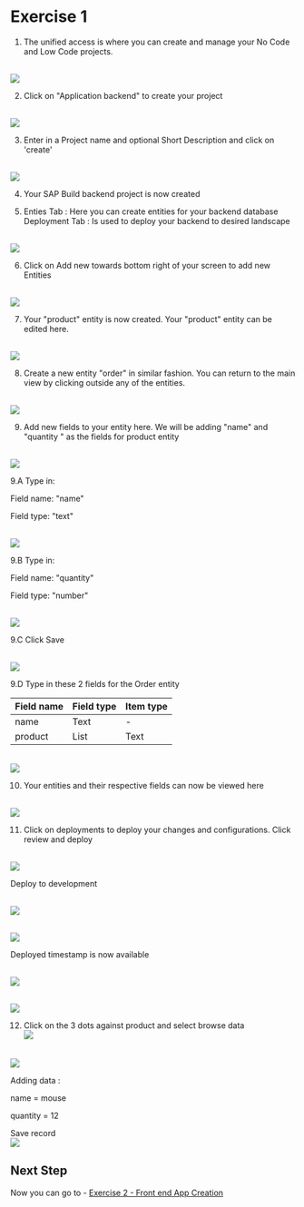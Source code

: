 # Exercise 1 

1. The unified access is where you can create and manage your No Code and Low Code projects.

<br>![](/exercises/Exercise_1/images/image-1-1.png)



2. Click on "Application backend" to create your project

<br>![](/exercises/Exercise_1/images/image-1-2.png)



3. Enter in a Project name and optional Short Description and click on 'create'

<br>![](/exercises/Exercise_1/images/create-cloud-functions-project.png)



4. Your SAP Build backend project is now created


5. Enties Tab : Here you can create entities for your backend database
Deployment Tab : Is used to deploy your backend to desired landscape

<br>![](/exercises/Exercise_1/images/empty-canvas.png)


6. Click on Add new towards bottom right of your screen to add new Entities

<br>![](/exercises/Exercise_1/images/create-entity.png)

7. Your "product" entity is now created. Your "product" entity can be edited here. 

<br>![](/exercises/Exercise_1/images/product.png)

8. Create a new entity "order" in similar fashion. You can return to the main view by clicking outside any of the entities.

<br>![](/exercises/Exercise_1/images/product-and-order.png)

9. Add new fields to your entity here. We will be adding "name" and "quantity " as the fields for product entity

<br>![](/exercises/Exercise_1/images/configure-fields.png)

9.A Type in:

Field name: "name"

Field type: "text"

<br>![](/exercises/Exercise_1/images/product-name-field.png)

9.B Type in:

Field name: "quantity"

Field type: "number"

<br>![](/exercises/Exercise_1/images/quantity-field.png)

9.C Click Save

<br>![](/exercises/Exercise_1/images/product-fields.png)


9.D Type in these 2 fields for the Order entity

| Field name  | Field type | Item type
| ------------- | ------------- |------------|
| name  | Text  | -      
| product | List  | Text

<br>![](/exercises/Exercise_1/images/image(8).png)

10. Your entities and their respective fields can now be viewed here

<br>![](/exercises/Exercise_1/images/image(9).png)

11. Click on deployments to deploy your changes and configurations. Click review and deploy

<br>![](/exercises/Exercise_1/images/image(10).png)

Deploy to development

<br>![](/exercises/Exercise_1/images/image(11).png)

<br>![](/exercises/Exercise_1/images/image(12).png)

Deployed timestamp is now available

<br>![](/exercises/Exercise_1/images/image(13).png)


<br>![](/exercises/Exercise_1/images/image(14).png)


12. Click on the 3 dots against product and select browse data
<br>![](/exercises/Exercise_1/images/image(15).png)



<br>![](/exercises/Exercise_1/images/image(16).png)


Adding data :

name = mouse  

quantity = 12  

Save record
<br>![](/exercises/Exercise_1/images/image(17).png)




## Next Step

Now you can go to - [Exercise 2 - Front end App Creation](../Exercise_2/README.md)

